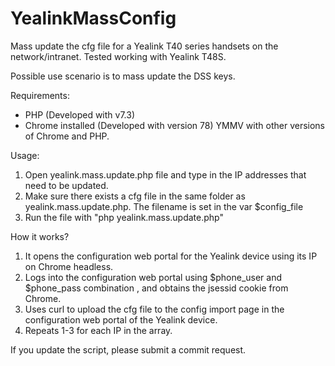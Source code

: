 # YealinkMassConfig
Mass update the cfg file for a Yealink T40 series handsets on the network/intranet. Tested working with Yealink T48S.

Possible use scenario is to mass update the DSS keys.

Requirements:
 - PHP (Developed with v7.3)
 - Chrome installed (Developed with version 78)
YMMV with other versions of Chrome and PHP.

Usage:
1) Open yealink.mass.update.php file and type in the IP addresses that need to be updated.
2) Make sure there exists a cfg file in the same folder as yealink.mass.update.php. The filename is set in the var $config_file
3) Run the file with "php yealink.mass.update.php"


How it works?
1) It opens the configuration web portal for the Yealink device using its IP on Chrome headless.
2) Logs into the configuration web portal using $phone_user and $phone_pass combination , and obtains the jsessid cookie from Chrome.
3) Uses curl to upload the cfg file to the config import page in the configuration web portal of the Yealink device.
4) Repeats 1-3 for each IP in the array.


If you update the script, please submit a commit request.
